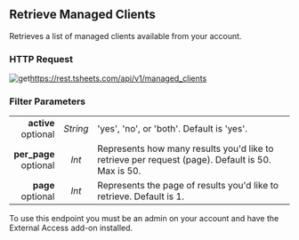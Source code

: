## Retrieve Managed Clients

Retrieves a list of managed clients available from your account.
 
### HTTP Request

<img src="../../images/get.png" alt="get"/><api>https://rest.tsheets.com/api/v1/managed_clients</api>

### Filter Parameters
|                |             |             |
| -------------: | :---------: | ----------- |
| **active**<br/>optional | _String_ | 'yes', 'no', or 'both'. Default is 'yes'. |
| **per_page**<br/>optional | _Int_ | Represents how many results you'd like to retrieve per request (page). Default is 50. Max is 50. |
| **page**<br/>optional | _Int_ | Represents the page of results you'd like to retrieve. Default is 1. |

<aside class="warning">
To use this endpoint you must be an admin on your account and have the External Access add-on installed.
</aside>
